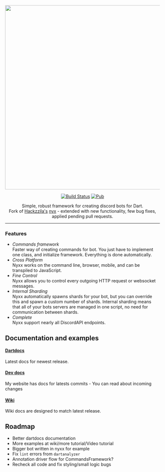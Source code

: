 <div align="center">
<br />
<p> <img width="600" src="https://l7ssha.pl/nyxx0.png" />
<br />

[![Build Status](https://travis-ci.org/l7ssha/nyxx.svg?branch=master)](https://travis-ci.org/l7ssha/nyxx)
[![Pub](https://img.shields.io/pub/v/nyxx.svg)](https://pub.dartlang.org/packages/nyxx)

Simple, robust framework for creating discord bots for Dart. <br />
Fork of [Hackzzila's](https://github.com/Hackzzila) [nyx](https://github.com/Hackzzila/nyx) - extended with new functionality, few bug fixes, applied pending pull requests.

<hr />

</div>

### Features

- *Commands framework* <br>
  Faster way of creating commands for bot. You just  have to implement one class, and initialize framework. Everything is done automatically. 
- *Cross Platform* <br>
  Nyxx works on the command line, browser, mobile, and can be transpiled to JavaScript.
- *Fine Control* <br>
  Nyxx allows you to control every outgoing HTTP request or websocket messages.
- *Internal Sharding* <br>
  Nyxx automatically spawns shards for your bot, but you can override this and spawn a custom number of shards. Internal sharding means that all of your bots servers are managed in one script, no need for communication between shards.
- *Complete* <br>
  Nyxx support nearly all DiscordAPI endpoints.

## Documentation and examples

#### [Dartdocs](https://www.dartdocs.org/documentation/nyxx/latest/)
Latest docs for newest release.

#### [Dev docs](https://l7ssha.pl/nyxx)
My website has docs for latests commits - You can read about incoming changes

#### [Wiki](https://github.com/l7ssha/nyxx/wiki)
Wiki docs are designed to match latest release.


## Roadmap
 - Better dartdocs documentation
 - More examples at wiki/more tutorial/Video tutorial 
 - Bigger bot written in nyxx for example
 - Fix `lint` errors from `dartanalyzer`
 - Annotation driver flow for CommandsFramework?
 - Recheck all code and fix styling/small logic bugs

